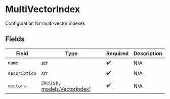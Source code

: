 # MultiVectorIndex

Configuration for multi-vector indexes


## Fields

| Field                                                     | Type                                                      | Required                                                  | Description                                               |
| --------------------------------------------------------- | --------------------------------------------------------- | --------------------------------------------------------- | --------------------------------------------------------- |
| `name`                                                    | *str*                                                     | :heavy_check_mark:                                        | N/A                                                       |
| `description`                                             | *str*                                                     | :heavy_check_mark:                                        | N/A                                                       |
| `vectors`                                                 | Dict[str, [models.VectorIndex](../models/vectorindex.md)] | :heavy_check_mark:                                        | N/A                                                       |